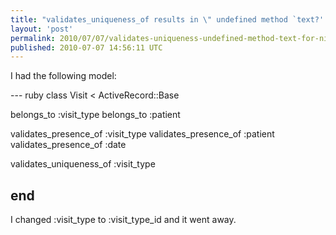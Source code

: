 ```yaml
---
title: "validates_uniqueness_of results in \" undefined method `text?' for nil:NilClass \""
layout: 'post'
permalink: 2010/07/07/validates-uniqueness-undefined-method-text-for-nil
published: 2010-07-07 14:56:11 UTC
---
```

I had the following model:

--- ruby
class Visit &lt; ActiveRecord::Base

  belongs_to :visit_type
  belongs_to :patient

  validates_presence_of :visit_type
  validates_presence_of :patient
  validates_presence_of :date

  validates_uniqueness_of :visit_type

end
---

I changed :visit_type to :visit_type_id and it went away.
